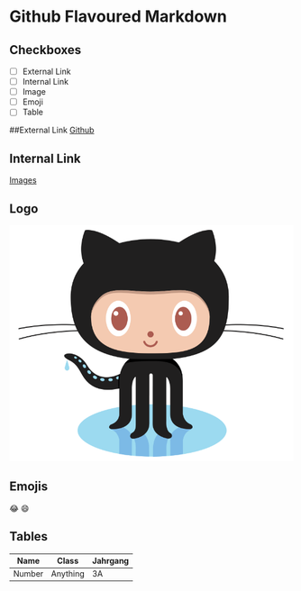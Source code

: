 # Github Flavoured Markdown

## Checkboxes
- [ ] External Link
- [ ] Internal Link
- [ ] Image
- [ ] Emoji
- [ ] Table

##External Link 
[Github](https://help.github.com/en)

## Internal Link
[Images](/images/)

## Logo
![Logo](/images/logo.png)

## Emojis
:joy:
:smile:

## Tables
Name | Class | Jahrgang
--- | --- | --- |
Number | Anything | 3A 

